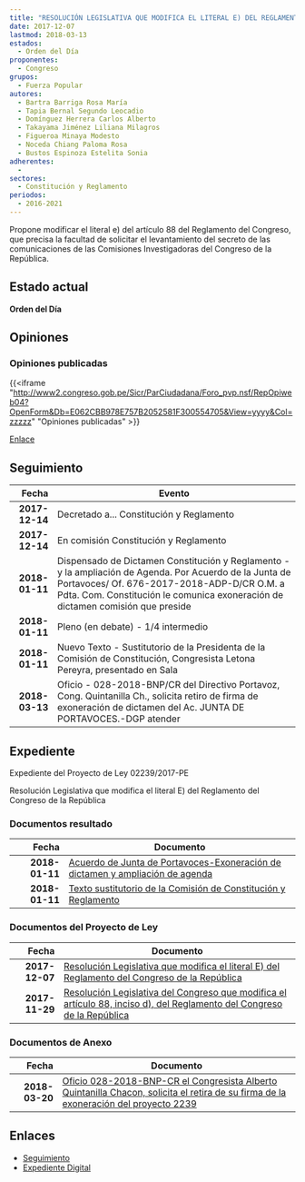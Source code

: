 ```yaml
---
title: "RESOLUCIÓN LEGISLATIVA QUE MODIFICA EL LITERAL E) DEL REGLAMENTO DEL CONGRESO DE LA REPÚBLICA"
date: 2017-12-07
lastmod: 2018-03-13
estados: 
  - Orden del Día
proponentes: 
  - Congreso
grupos: 
  - Fuerza Popular
autores: 
  - Bartra Barriga Rosa María
  - Tapia Bernal Segundo Leocadio
  - Domínguez Herrera Carlos Alberto
  - Takayama Jiménez Liliana Milagros
  - Figueroa Minaya Modesto
  - Noceda Chiang Paloma Rosa
  - Bustos Espinoza Estelita Sonia
adherentes: 
  - 
sectores: 
  - Constitución y Reglamento
periodos: 
  - 2016-2021
---
```


Propone modificar el literal e) del artículo 88 del Reglamento del Congreso, que precisa la facultad de solicitar el levantamiento del secreto de las comunicaciones de las Comisiones Investigadoras del Congreso de la República.


## Estado actual

**Orden del Día**

## Opiniones

### Opiniones publicadas

{{<iframe "http://www2.congreso.gob.pe/Sicr/ParCiudadana/Foro_pvp.nsf/RepOpiweb04?OpenForm&Db=E062CBB978E757B2052581F300554705&View=yyyy&Col=zzzzz" "Opiniones publicadas" >}}

[Enlace](http://www2.congreso.gob.pe/Sicr/ParCiudadana/Foro_pvp.nsf/RepOpiweb04?OpenForm&Db=E062CBB978E757B2052581F300554705&View=yyyy&Col=zzzzz)

## Seguimiento

| Fecha | Evento |
|------:|--------|
| **2017-12-14** | Decretado a... Constitución y Reglamento|
| **2017-12-14** | En comisión Constitución y Reglamento|
| **2018-01-11** | Dispensado de Dictamen Constitución y Reglamento - y la ampliación de Agenda. Por Acuerdo de la Junta de Portavoces/ Of. 676-2017-2018-ADP-D/CR O.M. a Pdta. Com. Constitución le comunica exoneración de dictamen comisión que preside|
| **2018-01-11** | Pleno (en debate) - 1/4 intermedio|
| **2018-01-11** | Nuevo Texto - Sustitutorio de la Presidenta de la Comisión de Constitución, Congresista Letona Pereyra, presentado en Sala|
| **2018-03-13** | Oficio - 028-2018-BNP/CR del Directivo Portavoz, Cong. Quintanilla Ch., solicita retiro de firma de exoneración de dictamen del Ac. JUNTA DE PORTAVOCES.-DGP atender|


## Expediente

Expediente del Proyecto de Ley 02239/2017-PE

Resolución Legislativa que modifica el literal E) del Reglamento del Congreso de la República


### Documentos resultado

| Fecha | Documento |
|------:|--------|
| **2018-01-11** | [Acuerdo de Junta de Portavoces-Exoneración de dictamen y ampliación de agenda](http://www.leyes.congreso.gob.pe/Documentos/2016_2021/Acuerdos/Junta_Portavoces/AJP0223920180111.pdf) |
| **2018-01-11** | [Texto sustitutorio de la Comisión de Constitución y Reglamento](http://www.leyes.congreso.gob.pe/Documentos/2016_2021/Texto_Sustitutorio/Proyectos_de_Ley/TS0217820180111.PDF) |

### Documentos del Proyecto de Ley

| Fecha | Documento |
|------:|--------|
| **2017-12-07** | [Resolución Legislativa que modifica el literal E) del Reglamento del Congreso de la República](http://www.leyes.congreso.gob.pe/Documentos/2016_2021/Proyectos_de_Ley_y_de_Resoluciones_Legislativas/PL0223920171207..pdf) |
| **2017-11-29** | [Resolución Legislativa del Congreso que modifica el artículo 88, inciso d), del Reglamento del Congreso de la República](http://www.leyes.congreso.gob.pe/Documentos/2016_2021/Proyectos_de_Ley_y_de_Resoluciones_Legislativas/PL0217820171129..PDF) |

### Documentos de Anexo

| Fecha | Documento |
|------:|--------|
| **2018-03-20** | [Oficio 028-2018-BNP-CR el Congresista Alberto Quintanilla Chacon, solicita el retira de su firma de la exoneración del proyecto 2239](http://www.leyes.congreso.gob.pe/Documentos/2016_2021/Retiro_de_Firmas/Proyectos/OFICIO-028-2018-BNP-CR.pdf) |

## Enlaces 

- [Seguimiento](http://www2.congreso.gob.pe/Sicr/TraDocEstProc/CLProLey2016.nsf/f7fff46988ca05b1052578e100829cc7/1836818c2cd43a72052581f000070b64?OpenDocument)
- [Expediente Digital](http://www2.congreso.gob.pe/Sicr/TraDocEstProc/CLProLey2016.nsf/f7fff46988ca05b1052578e100829cc7/1836818c2cd43a72052581f000070b64?OpenDocument&Click=05257FB7005EB655.eb71d0cf91d8294e05256cdf006b5706/$Body/0.1C6C)
